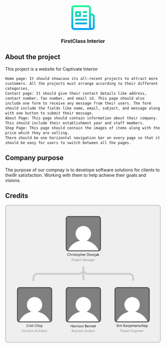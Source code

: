 
<!-- PROJECT LOGO -->
<br />
<p align="center">
  <a href="https://github.com/othneildrew/Best-README-Template">
    <img src="images/logo.png" alt="Logo" width="80" height="80">
  </a>

  <h3 align="center">FirstClass Interior</h3>

</p>




## About the project

This project is a website for Captivate Interior

    Home page: It should showcase its all-recent projects to attract more customers. All the projects must arrange according to their different categories.
    Contact page: It should give their contact details like address, contact number, fax number, and email id. This page should also include one form to receive any message from their users. The form should include the fields like name, email, subject, and message along with one button to submit their message.
    About Page: This page should contain information about their company. This should include their establishment year and staff members.
    Shop Page: This page should contain the images of items along with the price which they are selling.
    There should be one horizontal navigation bar on every page so that it should be easy for users to switch between all the pages.

## Company purpose

The purpose of our compnay is to develope software solutions for clients to thei9r satisfaction. Working with them to help achieve their goals and visions.


## Credits

<img src="images/credits.png" alt="creadits">
